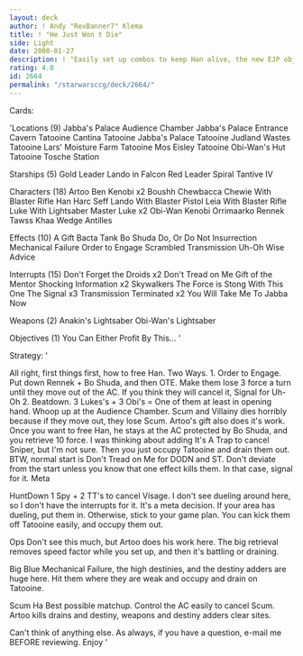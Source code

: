 ```yaml
---
layout: deck
author: ! Andy "RexBanner7" Klema
title: ! "He Just Won t Die"
side: Light
date: 2000-01-27
description: ! "Easily set up combos to keep Han alive, the new EJP objective flipped, and your opponent squirming."
rating: 4.0
id: 2664
permalink: "/starwarsccg/deck/2664/"
---
```

Cards: 

'Locations (9)
Jabba's Palace Audience Chamber
Jabba's Palace Entrance Cavern
Tatooine Cantina
Tatooine Jabba's Palace
Tatooine Judland Wastes
Tatooine Lars' Moisture Farm
Tatooine Mos Eisley
Tatooine Obi-Wan's Hut
Tatooine Tosche Station

Starships (5)
Gold Leader
Lando in Falcon
Red Leader
Spiral
Tantive IV

Characters (18)
Artoo
Ben Kenobi x2
Boushh
Chewbacca
Chewie With Blaster Rifle
Han
Harc Seff
Lando With Blaster Pistol
Leia With Blaster Rifle
Luke With Lightsaber
Master Luke x2
Obi-Wan Kenobi
Orrimaarko
Rennek
Tawss Khaa
Wedge Antilles

Effects (10)
A Gift
Bacta Tank
Bo Shuda
Do, Or Do Not
Insurrection
Mechanical Failure
Order to Engage
Scrambled Transmission
Uh-Oh
Wise Advice

Interrupts (15)
Don't Forget the Droids x2
Don't Tread on Me
Gift of the Mentor
Shocking Information x2
Skywalkers
The Force is Stong With This One
The Signal x3
Transmission Terminated x2
You Will Take Me To Jabba Now

Weapons (2)
Anakin's Lightsaber
Obi-Wan's Lightsaber

Objectives (1)
You Can Either Profit By This... '

Strategy: '

All right, first things first, how to free Han. Two Ways. 1. Order to Engage. Put down Rennek + Bo Shuda, and then OTE. Make them lose 3 force a turn until they move out of the AC. If you think they will cancel it, Signal for Uh-Oh 2. Beatdown. 3 Lukes's + 3 Obi's = One of them at least in opening hand. Whoop up at the Audience Chamber. Scum and Villainy dies horribly because if they move out, they lose Scum. Artoo's gift also does it's work. Once you want to free Han, he stays at the AC protected by Bo Shuda, and you retrieve 10 force. I was thinking about adding It's A Trap to cancel Sniper, but I'm not sure. Then you just occupy Tatooine and drain them out. BTW, normal start is Don't Tread on Me for DODN and ST. Don't deviate from the start unless you know that one effect kills them. In that case, signal for it. Meta

HuntDown 1 Spy + 2 TT's to cancel Visage. I don't see dueling around here, so I don't have the interrupts for it. It's a meta decision. If your area has dueling, put them in. Otherwise, stick to your game plan. You can kick them off Tatooine easily, and occupy them out.

Ops Don't see this much, but Artoo does his work here. The big retrieval removes speed factor while you set up, and then it's battling or draining.

Big Blue Mechanical Failure, the high destinies, and the destiny adders are huge here. Hit them where they are weak and occupy and drain on Tatooine.

Scum Ha Best possible matchup. Control the AC easily to cancel Scum. Artoo kills drains and destiny, weapons and destiny adders clear sites.

Can't think of anything else. As always, if you have a question, e-mail me BEFORE reviewing. Enjoy '
